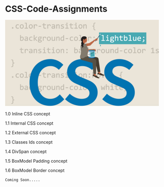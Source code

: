 # CSS-Code-Assignments

![GitHub](https://github.com/shubhamrajput0369/CSS-Code-Assignments/blob/main/CSS%20Images.PNG)

1.0 Inline CSS concept

1.1 Internal CSS concept

1.2 External CSS concept

1.3 Classes Ids concept

1.4 DivSpan concept

1.5 BoxModel Padding concept

1.6 BoxModel Border concept

    Coming Soon.....
